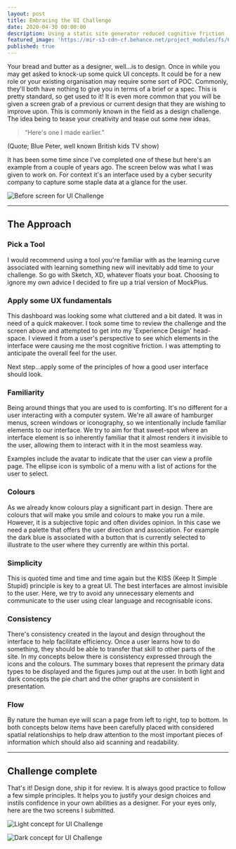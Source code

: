 ```yaml
---
layout: post
title: Embracing the UI Challenge
date: 2020-04-30 00:00:00
description: Using a static site generator reduced cognitive friction
featured_image: 'https://mir-s3-cdn-cf.behance.net/project_modules/fs/62084c66600123.5b1b2ee3025ed.jpg'
published: true
---
```


Your bread and butter as a designer, well...is to design.  Once in while you may get asked to knock-up some quick UI concepts.  It could be for a new role or your existing organisation may require some sort of POC.  Commonly, they'll both have nothing to give you in terms of a brief or a spec.  This is pretty standard, so get used to it!  It is even more common that you will be given a screen grab of a previous or current design that they are wishing to improve upon.  This is commonly known in the field as a design challenge.  The idea being to tease your creativity and tease out some new ideas.

> “Here's one I made earlier.”

(Quote; Blue Peter, well known British kids TV show)

It has been some time since I've completed one of these but here's an example from a couple of years ago.  The screen below was what I was given to work on.  For context it's an interface used by a cyber security company to capture some staple data at a glance for the user.

![Before screen for UI Challenge](https://mir-s3-cdn-cf.behance.net/project_modules/fs/1df3bc66600123.5b1b2ee301ea1.jpg)

---

## The Approach

### Pick a Tool

I would recommend using a tool you're familiar with as the learning curve associated with learning something new will inevitably add time to your challenge. So go with Sketch, XD, whatever floats your boat. Choosing to ignore my own advice I decided to fire up a trial version of MockPlus.

### Apply some UX fundamentals
This dashboard was looking some what cluttered and a bit dated.  It was in need of a quick makeover.  I took some time to review the challenge and the screen above and attempted to get into my 'Experience Design' head-space.  I viewed it from a user's perspective to see which elements in the interface were causing me the most cognitive friction.  I was attempting to anticipate the overall feel for the user.

Next step...apply some of the principles of how a good user interface should look.

### Familiarity
Being around things that you are used to is comforting.  It's no different for a user interacting with a computer system.  We're all aware of hamburger menus, screen windows or iconography, so we intentionally include familiar elements to our interface.  We try to aim for that sweet-spot where an interface element is so inherently familiar that it almost renders it invisible to the user, allowing them to interact with it in the most seamless way.

Examples include the avatar to indicate that the user can view a profile page.  The ellipse icon is symbolic of a menu with a list of actions for the user to select.

### Colours
As we already know colours play a significant part in design.  There are colours that will make you smile and colours to make you run a mile.  However, it is a subjective topic and often divides opinion.  In this case we need a palette that offers the user direction and association.  For example the dark blue is associated with a button that is currently selected to illustrate to the user where they currently are within this portal.

### Simplicity
This is quoted time and time and time again but the KISS (Keep It Simple Stupid) principle is key to a great UI.  The best interfaces are almost invisible to the user.  Here, we try to avoid any unnecessary elements and communicate to the user using clear language and recognisable icons.

### Consistency
There's consistency created in the layout and design throughout the interface to help facilitate efficiency. Once a user learns how to do something, they should be able to transfer that skill to other parts of the site.  In my concepts below there is consistency expressed through the icons and the colours.  The summary boxes that represent the primary data types to be displayed and the figures jump out at the user.  In both light and dark concepts the pie chart and the other graphs are consistent in presentation.

### Flow
By nature the human eye will scan a page from left to right, top to bottom.  In both concepts below items have been carefully placed with considered spatial relationships to help draw attention to the most important pieces of information which should also aid scanning and readability.

---

## Challenge complete
That's it! Design done, ship it for review.  It is always good practice to follow a few simple principles.  It helps you to justify your design choices and instils confidence in your own abilities as a designer.  For your eyes only, here are the two screens I submitted.

![Light concept for UI Challenge](https://mir-s3-cdn-cf.behance.net/project_modules/fs/dbd1ec66600123.5b1b2ee302cdb.jpg)

![Dark concept for UI Challenge](https://mir-s3-cdn-cf.behance.net/project_modules/fs/62084c66600123.5b1b2ee3025ed.jpg)
